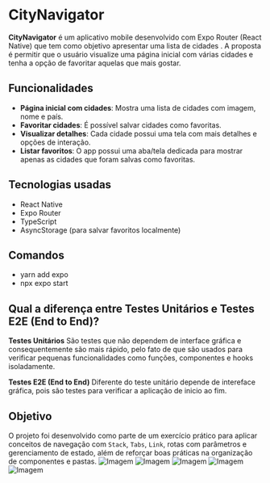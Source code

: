 # CityNavigator

**CityNavigator** é um aplicativo mobile desenvolvido com Expo Router (React Native) que tem como objetivo apresentar uma lista de cidades . A proposta é permitir que o usuário visualize uma página inicial com várias cidades e tenha a opção de favoritar aquelas que mais gostar.

## Funcionalidades

- **Página inicial com cidades**: Mostra uma lista de cidades com imagem, nome e país.
- **Favoritar cidades**: É possível salvar cidades como favoritas.
- **Visualizar detalhes**: Cada cidade possui uma tela com mais detalhes e opções de interação.
- **Listar favoritos**: O app possui uma aba/tela dedicada para mostrar apenas as cidades que foram salvas como favoritas.

## Tecnologias usadas

- React Native
- Expo Router
- TypeScript
- AsyncStorage (para salvar favoritos localmente)

## Comandos

- yarn add expo
- npx expo start

## Qual a diferença entre Testes Unitários e Testes E2E (End to End)?

**Testes Unitários** São testes que não dependem de interface gráfica e consequentemente são mais rápido, pelo fato de que são usados para verificar pequenas funcionalidades como funções, componentes e hooks isoladamente.

**Testes E2E (End to End)** Diferente do teste unitário depende de intereface gráfica, pois são testes para verificar a aplicação de inicio ao fim.

## Objetivo

O projeto foi desenvolvido como parte de um exercício prático para aplicar conceitos de navegação com `Stack`, `Tabs`, `Link`, rotas com parâmetros e gerenciamento de estado, além de reforçar boas práticas na organização de componentes e pastas.
![Imagem](https://res.cloudinary.com/dqbxxyyza/image/upload/v1747779971/Screenshot_2025-05-20_19-17-21_muxnmp.png)
![Imagem](https://res.cloudinary.com/dqbxxyyza/image/upload/v1747779966/Screenshot_2025-05-20_19-20-49_izvbwi.png)
![Imagem](https://res.cloudinary.com/dqbxxyyza/image/upload/v1747779966/Screenshot_2025-05-20_19-21-01_jsy11t.png)
![Imagem](https://res.cloudinary.com/dqbxxyyza/image/upload/v1747779966/Screenshot_2025-05-20_19-21-15_mufwch.png)
![Imagem](https://res.cloudinary.com/dqbxxyyza/image/upload/v1747779966/Screenshot_2025-05-20_19-21-47_mwj4us.png)

